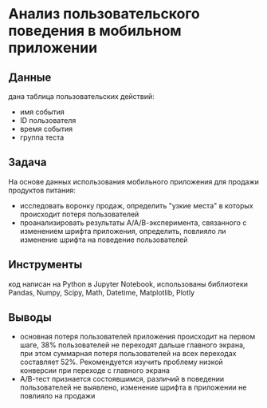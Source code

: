 # Анализ пользовательского поведения в мобильном приложении
## Данные
дана таблица пользовательских действий:
- имя события
- ID пользователя
- время события
- группа теста
## Задача
На основе данных использования мобильного приложения для продажи продуктов питания:
- исследовать воронку продаж, определить "узкие места" в которых происходит потеря пользователей
- проанализировать результаты А/А/В-эксперимента, связанного с изменением шрифта приложения, определить, повлияло ли изменение шрифта на поведение пользователей
## Инструменты
код написан на Python в Jupyter Notebook, использованы библиотеки Pandas, Numpy, Scipy, Math, Datetime, Matplotlib, Plotly
## Выводы
- основная потеря пользователей приложения происходит на первом шаге, 38% пользователей не переходят дальше главного экрана, при этом суммарная потеря пользователей на всех переходах составляет 52%. Рекомендуется изучить проблему низкой конверсии при переходе с главного экрана
- А/В-тест признается состоявшимся, различий в поведении пользователей не выявлено, изменение шрифта в приложении не повлияло на продажи